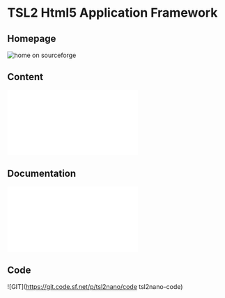 # TSL2 Html5 Application Framework

## Homepage

![home on sourceforge](https://sourceforge.net/projects/tsl2nano/)
## Content

![pom](./pom.xml) 

## Documentation

![Wiki-Documentation](../tsl2.nano.h5/nano.h5.md.html)

## Code

![GIT](https://git.code.sf.net/p/tsl2nano/code tsl2nano-code)